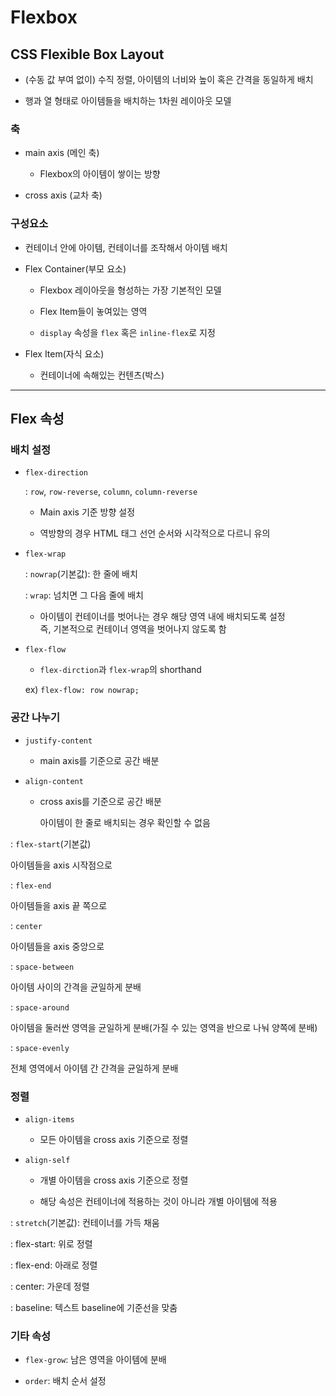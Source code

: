 # Flexbox

## CSS Flexible Box Layout

- (수동 값 부여 없이) 수직 정렬, 아이템의 너비와 높이 혹은 간격을 동일하게 배치

- 행과 열 형태로 아이템들을 배치하는 1차원 레이아웃 모델

### 축

- main axis (메인 축)
 
  - Flexbox의 아이템이 쌓이는 방향

- cross axis (교차 축)

### 구성요소

- 컨테이너 안에 아이템, 컨테이너를 조작해서 아이템 배치

- Flex Container(부모 요소)

  - Flexbox 레이아웃을 형성하는 가장 기본적인 모델

  - Flex Item들이 놓여있는 영역

  - `display` 속성을 `flex` 혹은 `inline-flex`로 지정

- Flex Item(자식 요소)

  - 컨테이너에 속해있는 컨텐츠(박스)

---

## Flex 속성

### 배치 설정

- `flex-direction`

  : `row`, `row-reverse`, `column`, `column-reverse`

  - Main axis 기준 방향 설정

  - 역방향의 경우 HTML 태그 선언 순서와 시각적으로 다르니 유의

- `flex-wrap`

  : `nowrap`(기본값): 한 줄에 배치

  : `wrap`: 넘치면 그 다음 줄에 배치

  - 아이템이 컨테이너를 벗어나는 경우 해당 영역 내에 배치되도록 설정 <br>
  즉, 기본적으로 컨테이너 영역을 벗어나지 않도록 함

- `flex-flow`

  - `flex-dirction`과 `flex-wrap`의 shorthand

  ex) `flex-flow: row nowrap;`

### 공간 나누기

- `justify-content`

  - main axis를 기준으로 공간 배분

- `align-content`

  - cross axis를 기준으로 공간 배분

    아이템이 한 줄로 배치되는 경우 확인할 수 없음

: `flex-start`(기본값)

  아이템들을 axis 시작점으로

: `flex-end`

  아이템들을 axis 끝 쪽으로

: `center`

  아이템들을 axis 중앙으로

: `space-between`

  아이템 사이의 간격을 균일하게 분배

: `space-around`

  아이템을 둘러싼 영역을 균일하게 분배(가질 수 있는 영역을 반으로 나눠 양쪽에 분배)

: `space-evenly`

  전체 영역에서 아이템 간 간격을 균일하게 분배

### 정렬

- `align-items`

  - 모든 아이템을 cross axis 기준으로 정렬

- `align-self`

  - 개별 아이템을 cross axis 기준으로 정렬

  - 해당 속성은 컨테이너에 적용하는 것이 아니라 개별 아이템에 적용

: `stretch`(기본값): 컨테이너를 가득 채움

: flex-start: 위로 정렬

: flex-end: 아래로 정렬

: center: 가운데 정렬

: baseline: 텍스트 baseline에 기준선을 맞춤

### 기타 속성

- `flex-grow`: 남은 영역을 아이템에 분배

- `order`: 배치 순서 설정